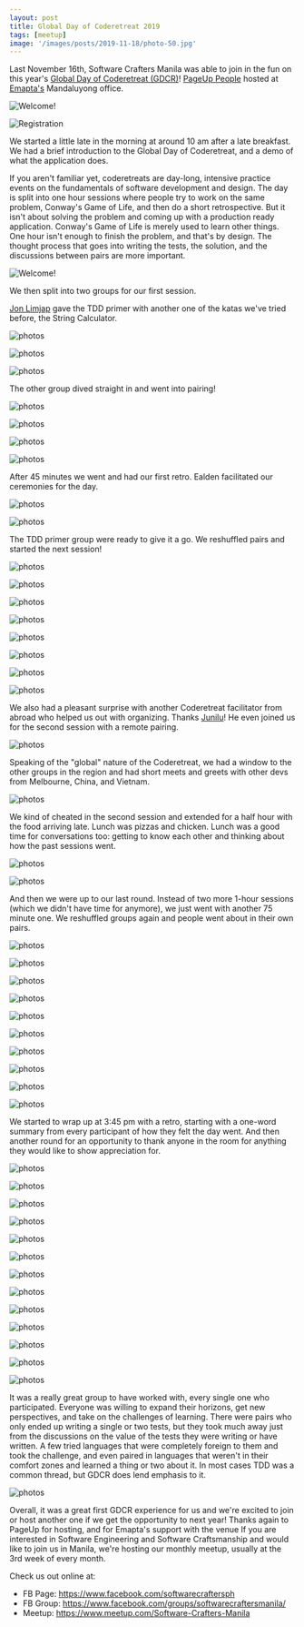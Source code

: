 ```yaml
---
layout: post
title: Global Day of Coderetreat 2019
tags: [meetup]
image: '/images/posts/2019-11-18/photo-50.jpg'
---
```


Last November 16th, Software Crafters Manila was able to join in the fun on this year's [Global Day of Coderetreat (GDCR)](https://www.coderetreat.org)! [PageUp People](https://www.pageuppeople.com) hosted at [Emapta's](https://www.emapta.com) Mandaluyong office.

![Welcome!](/images/posts/2019-11-18/photo-01.jpg)

![Registration](/images/posts/2019-11-18/photo-02.jpg)

We started a little late in the morning at around 10 am after a late breakfast. We had a brief introduction to the Global Day of Coderetreat, and a demo of what the application does.

If you aren't familiar yet, coderetreats are day-long, intensive practice events on the fundamentals of software development and design. The day is split into one hour sessions where people try to work on the same problem, Conway's Game of Life, and then do a short retrospective. But it isn't about solving the problem and coming up with a production ready application. Conway's Game of Life is merely used to learn other things. One hour isn't enough to finish the problem, and that's by design. The thought process that goes into writing the tests, the solution, and the discussions between pairs are more important.

![Welcome!](/images/posts/2019-11-18/photo-03.jpg)

We then split into two groups for our first session.

[Jon Limjap](https://twitter.com/LaTtEX) gave the TDD primer with another one of the katas we've tried before, the String Calculator.

![photos](/images/posts/2019-11-18/photo-08.jpg)

![photos](/images/posts/2019-11-18/photo-07.jpg)

![photos](/images/posts/2019-11-18/photo-09.jpg)

The other group dived straight in and went into pairing!

![photos](/images/posts/2019-11-18/photo-04.jpg)

![photos](/images/posts/2019-11-18/photo-05.jpg)

![photos](/images/posts/2019-11-18/photo-06.jpg)

![photos](/images/posts/2019-11-18/photo-10.jpg)

After 45 minutes we went and had our first retro. Ealden facilitated our ceremonies for the day.

![photos](/images/posts/2019-11-18/photo-13.jpg)

![photos](/images/posts/2019-11-18/photo-12.jpg)

The TDD primer group were ready to give it a go. We reshuffled pairs and started the next session!

![photos](/images/posts/2019-11-18/photo-14.jpg)

![photos](/images/posts/2019-11-18/photo-15.jpg)

![photos](/images/posts/2019-11-18/photo-16.jpg)

![photos](/images/posts/2019-11-18/photo-18.jpg)

![photos](/images/posts/2019-11-18/photo-19.jpg)

![photos](/images/posts/2019-11-18/photo-20.jpg)

![photos](/images/posts/2019-11-18/photo-22.jpg)

![photos](/images/posts/2019-11-18/photo-23.jpg)

We also had a pleasant surprise with another Coderetreat facilitator from abroad who helped us out with organizing.  Thanks [Junilu](https://twitter.com/jlacar)! He even joined us for the second session with a remote pairing. 

![photos](/images/posts/2019-11-18/photo-17.jpg)

Speaking of the "global" nature of the Coderetreat, we had a window to the other groups in the region and had short meets and greets with other devs from Melbourne, China, and Vietnam.

![photos](/images/posts/2019-11-18/photo-24.jpg)

We kind of cheated in the second session and extended for a half hour with the food arriving late. Lunch was pizzas and chicken. Lunch was a good time for conversations too: getting to know each other and thinking about how the past sessions went.

![photos](/images/posts/2019-11-18/photo-25.jpg)

![photos](/images/posts/2019-11-18/photo-26.jpg)

And then we were up to our last round. Instead of two more 1-hour sessions (which we didn't have time for anymore), we just went with another 75 minute one. We reshuffled groups again and people went about in their own pairs.

![photos](/images/posts/2019-11-18/photo-27.jpg)

![photos](/images/posts/2019-11-18/photo-28.jpg)

![photos](/images/posts/2019-11-18/photo-29.jpg)

![photos](/images/posts/2019-11-18/photo-30.jpg)

![photos](/images/posts/2019-11-18/photo-31.jpg)

![photos](/images/posts/2019-11-18/photo-32.jpg)

![photos](/images/posts/2019-11-18/photo-33.jpg)

![photos](/images/posts/2019-11-18/photo-34.jpg)

![photos](/images/posts/2019-11-18/photo-34-1.jpg)

![photos](/images/posts/2019-11-18/photo-35.jpg)

We started to wrap up at 3:45 pm with a retro, starting with a one-word summary from every participant of how they felt the day went. And then another round for an opportunity to thank anyone in the room for anything they would like to show appreciation for.

![photos](/images/posts/2019-11-18/photo-36.jpg)

![photos](/images/posts/2019-11-18/photo-37.jpg)

![photos](/images/posts/2019-11-18/photo-38.jpg)

![photos](/images/posts/2019-11-18/photo-39.jpg)

![photos](/images/posts/2019-11-18/photo-40.jpg)

![photos](/images/posts/2019-11-18/photo-41.jpg)

![photos](/images/posts/2019-11-18/photo-42.jpg)

![photos](/images/posts/2019-11-18/photo-43.jpg)

![photos](/images/posts/2019-11-18/photo-44.jpg)

![photos](/images/posts/2019-11-18/photo-45.jpg)

![photos](/images/posts/2019-11-18/photo-46.jpg)

![photos](/images/posts/2019-11-18/photo-47.jpg)

![photos](/images/posts/2019-11-18/photo-48.jpg)

It was a really great group to have worked with, every single one who participated. Everyone was willing to expand their horizons, get new perspectives, and take on the challenges of learning. There were pairs who only ended up writing a single or two tests, but they took much away just from the discussions on the value of the tests they were writing or have written. A few tried languages that were completely foreign to them and took the challenge, and even paired in languages that weren't in their comfort zones and learned a thing or two about it. In most cases TDD was a common thread, but GDCR does lend emphasis to it.


![photos](/images/posts/2019-11-18/photo-49.jpg)

Overall, it was a great first GDCR experience for us and we're excited to join or host another one if we get the opportunity to next year! Thanks again to PageUp for hosting, and for Emapta's support with the venue
If you are interested in Software Engineering and Software Craftsmanship and would like to join us in Manila, we're hosting our monthly meetup, usually at the 3rd week of every month. 

Check us out online at:
- FB Page: https://www.facebook.com/softwarecraftersph
- FB Group: https://www.facebook.com/groups/softwarecraftersmanila/
- Meetup: https://www.meetup.com/Software-Crafters-Manila